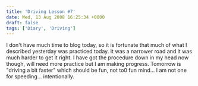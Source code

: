 ```yaml
---
title: 'Driving Lesson #7'
date: Wed, 13 Aug 2008 16:25:34 +0000
draft: false
tags: ['Diary', 'Driving']
---
```


I don't have much time to blog today, so it is fortunate that much of what I described yesterday was practiced today. It was a narrower road and it was much harder to get it right. I have got the procedure down in my head now though, will need more practice but I am making progress. Tomorrow is "driving a bit faster" which should be fun, not to0 fun mind... I am not one for speeding... intentionally.